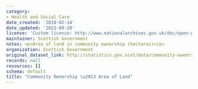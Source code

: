 ```yaml
---
category:
- Health and Social Care
date_created: '2018-02-14'
date_updated: '2022-09-28'
license: 'Custom licence: http://www.nationalarchives.gov.uk/doc/open-government-licence/version/3/'
maintainer: Scottish Government
notes: <p>Area of land in community ownership (hectares)</p>
organization: Scottish Government
original_dataset_link: http://statistics.gov.scot/data/community-ownership-area-of-land
records: null
resources: []
schema: default
title: "Community Ownership \u2013 Area of Land"
---
```

